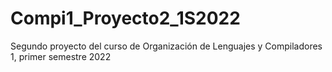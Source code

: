 # Compi1_Proyecto2_1S2022
Segundo proyecto del curso de Organización de Lenguajes y Compiladores 1, primer semestre 2022
